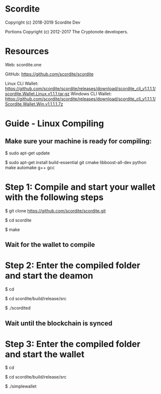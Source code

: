 # Scordite

Copyright (c) 2018-2019 Scordite Dev

Portions Copyright (c) 2012-2017 The Cryptonote developers.

# Resources

Web: scordite.one

GitHub: https://github.com/scordite/scordite

Linux CLI Wallet: https://github.com/scordite/scordite/releases/download/scordite_cli_v1.1.1.1/scordite.Wallet.Linux.v1.1.1.tar.gz
Windows CLI Wallet: https://github.com/scordite/scordite/releases/download/scordite_cli_v1.1.1.1/Scordite.Wallet.Win.v1.1.1.1.7z



# Guide - Linux Compiling


## Make sure your machine is ready for compiling:


$ sudo apt-get update

$ sudo apt-get install build-essential git cmake libboost-all-dev python make automake g++ gcc




# Step 1: Compile and start your wallet with the following steps

$ git clone https://github.com/scordite/scordite.git  
                                                                 
$ cd scordite                                                                                         

$ make                                                


## Wait for the wallet to compile

# Step 2: Enter the compiled folder and start the deamon

$ cd

$ cd scordite/build/release/src

$ ./scordited

## Wait until the blockchain is synced

# Step 3: Enter the compiled folder and start the wallet

$ cd

$ cd scordite/build/release/src

$ ./simplewallet

